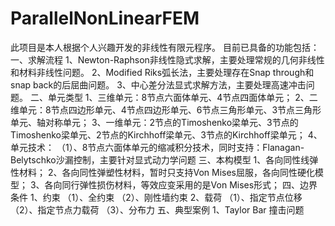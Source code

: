 # ParallelNonLinearFEM
此项目是本人根据个人兴趣开发的非线性有限元程序。
  目前已具备的功能包括：
  一、求解流程
  1、Newton-Raphson非线性隐式求解，主要处理常规的几何非线性和材料非线性问题。
  2、Modified Riks弧长法，主要处理存在Snap through和snap back的后屈曲问题。
  3、中心差分法显式求解方法，主要处理高速冲击问题。
  二、单元类型
  1、三维单元：8节点六面体单元、4节点四面体单元；
  2、二维单元：8节点四边形单元、4节点四边形单元、6节点三角形单元、3节点三角形单元、轴对称单元；
  3、一维单元：2节点的Timoshenko梁单元、3节点的Timoshenko梁单元、2节点的Kirchhoff梁单元、3节点的Kirchhoff梁单元；
  4、单元技术：
     （1）、8节点六面体单元的缩减积分技术，同时支持：Flanagan-Belytschko沙漏控制，主要针对显式动力学问题
  三、本构模型
  1、各向同性线弹性材料；
  2、各向同性弹塑性材料，暂时只支持Von Mises屈服，各向同性硬化模型；
  3、各向同行弹性损伤材料，等效应变采用的是Von Mises形式；
  四、边界条件
  1、约束
     （1）、全约束
     （2）、刚性墙约束
  2、载荷
     （1）、指定节点位移
     （2）、指定节点力载荷
     （3）、分布力
  五、典型案例
  1、Taylor Bar 撞击问题
